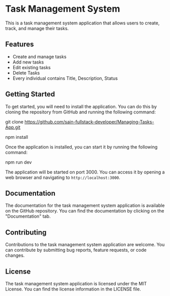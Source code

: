 # Task Management System

This is a task management system application that allows users to create, track, and manage their tasks.

## Features

- Create and manage tasks
- Add new tasks
- Edit existing tasks
- Delete Tasks
- Every individual contains Title, Description, Status

## Getting Started

To get started, you will need to install the application. You can do this by cloning the repository from GitHub and running the following command:

git clone https://github.com/sain-fullstack-developer/Managing-Tasks-App.git

npm install

Once the application is installed, you can start it by running the following command:

npm run dev

The application will be started on port 3000. You can access it by opening a web browser and navigating to `http://localhost:3000`.

## Documentation

The documentation for the task management system application is available on the GitHub repository. You can find the documentation by clicking on the "Documentation" tab.

## Contributing

Contributions to the task management system application are welcome. You can contribute by submitting bug reports, feature requests, or code changes.

## License

The task management system application is licensed under the MIT License. You can find the license information in the LICENSE file.
